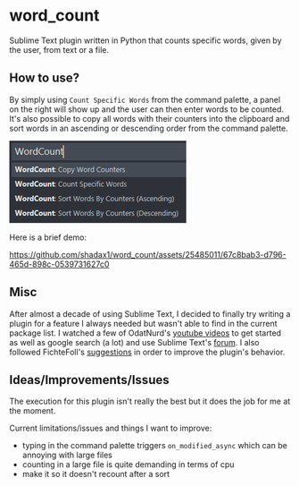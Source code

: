 # word_count
Sublime Text plugin written in Python that counts specific words, given by the user, from text or a file.

## How to use?
By simply using `Count Specific Words` from the command palette, a panel on the right will show up and the user can then enter words to be counted. It's also possible to copy all words with their counters into the clipboard and sort words in an ascending or descending order from the command palette.

![cp](https://github.com/shadax1/word_count/blob/main/screenshots/command%20palette.png?raw=true)

Here is a brief demo:

https://github.com/shadax1/word_count/assets/25485011/67c8bab3-d796-465d-898c-0539731627c0

## Misc
After almost a decade of using Sublime Text, I decided to finally try writing a plugin for a feature I always needed but wasn't able to find in the current package list.
I watched a few of OdatNurd's [youtube videos](https://www.youtube.com/playlist?list=PLGfKZJVuHW91zln4ADyZA3sxGEmq32Wse) to get started as well as google search (a lot) and use Sublime Text's [forum](https://forum.sublimetext.com/).
I also followed FichteFoll's [suggestions](https://github.com/wbond/package_control_channel/pull/8836) in order to improve the plugin's behavior.

## Ideas/Improvements/Issues
The execution for this plugin isn't really the best but it does the job for me at the moment.

Current limitations/issues and things I want to improve:
- typing in the command palette triggers `on_modified_async` which can be annoying with large files
- counting in a large file is quite demanding in terms of cpu
- make it so it doesn't recount after a sort
